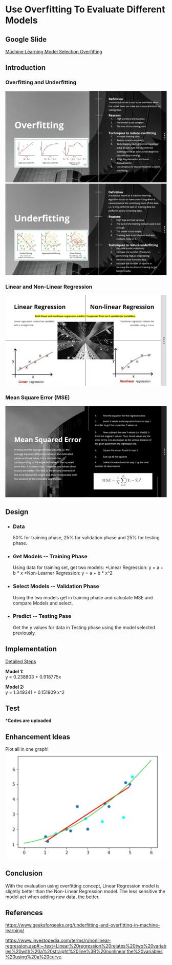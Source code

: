 # Use Overfitting To Evaluate Different Models 

## Google Slide
[Machine Learning Model Selection Overfitting](https://docs.google.com/presentation/d/1oRTwh54K7QsZ-z5fYvRjTz21NDB7mZ_mxdL08l1C-_g/edit?usp=sharing)

## Introduction
### Overfitting and Underfitting
![My Image](./image/overfit.png)
![My Image](./image/underfit.png)

### Linear and Non-Linear Regression
![My Image](./image/regression.png)


### Mean Square Error (MSE)
![My Image](./image/mse.png)

## Design
* ### **Data**
  50% for training phase, 25% for validation phase and 25% for testing phase.


* ### **Get Models -- Training Phase**
  Using data for training set, get two models:
  *Linear Regression: 
      y = a + b * x
  *Non-Learner Regression: 
      y = a + b * x^2


* ### **Select Models -- Validation Phase**
  Using the two models get in training phase and calculate MSE and compare Models and select. 


* ### **Predict -- Testing Pase**
  Get the y values for data in Testing phase using the model selected previously.


## Implementation
[Detailed Steps](https://github.com/SharonCao0920/MachineLearning/blob/main/ModelSelection/UseOverfittingToEvaluateDifferentModels/DetailedSteps.pdf)

**Model 1:**	
y = 0.238803 + 0.918775x

**Model 2:** 	
y = 1.349341 + 0.151809 x^2

## Test
***Codes are uploaded**


## Enhancement Ideas
Plot all in one graph!
![My Image](./image/graph.png)

## Conclusion
With the evaluation using overfitting concept, Linear Regression model is slightly better than the Non-Linear Regression model.
The less sensitive the model act when adding new data, the better. 


## References
https://www.geeksforgeeks.org/underfitting-and-overfitting-in-machine-learning/ 

https://www.investopedia.com/terms/n/nonlinear-regression.asp#:~:text=Linear%20regression%20relates%20two%20variables%20with%20a%20straight%20line%3B%20nonlinear,the%20variables%20using%20a%20curve. 
